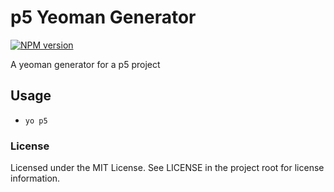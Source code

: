 # p5 Yeoman Generator

[![NPM version](https://img.shields.io/npm/v/generator-p5.svg)](https://www.npmjs.org/package/generator-p5)

A yeoman generator for a p5 project

## Usage

- `yo p5`

### License

Licensed under the MIT License. See LICENSE in the project root for license information.
